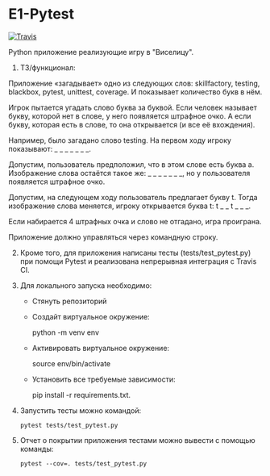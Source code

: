# E1-Pytest

[![Travis][build-badge]][build]

[build-badge]: https://travis-ci.org/AlenaPliusnina/E1-Pytest.svg?branch=main

[build]: https://travis-ci.com/AlenaPliusnina/E1-Pytest

Python приложение реализующие игру в "Виселицу".

1. ТЗ/функционал:

Приложение «загадывает» одно из следующих слов: skillfactory, testing, blackbox, pytest, unittest, coverage. И показывает количество букв в нём.

Игрок пытается угадать слово буква за буквой. Если человек называет букву, которой нет в слове, у него появляется штрафное очко. А если букву, которая есть в слове, то она открывается (и все её вхождения).

Например, было загадано слово testing. На первом ходу игроку показывают: _ _ _ _ _ _ _.

Допустим, пользователь предположил, что в этом слове есть буква a. Изображение слова остаётся такое же: _ _ _ _ _ _ _, но у пользователя появляется штрафное очко.

Допустим, на следующем ходу пользователь предлагает букву t. Тогда изображение слова меняется, игроку открывается буква t: t _ _ t _ _ _.

Если набирается 4 штрафных очка и слово не отгадано, игра проиграна.

Приложение должно управляться через командную строку.

2. Кроме того, для приложения написаны тесты (tests/test_pytest.py) при помощи Pytest и реализована непрерывная интеграция с Travis CI.

3. Для локального запуска необходимо:

    - Стянуть репозиторий 
    
    - Создайт виртуальное окружение:

        python -m venv env
        
    - Активировать виртуальное окружение:

        source env/bin/activate
        
    - Установить все требуемые зависимости:
    
        pip install -r requirements.txt.
        
4. Запустить тесты можно командой: 

       pytest tests/test_pytest.py

5. Отчет о покрытии приложения тестами можно вывести с помощью команды: 

       pytest --cov=. tests/test_pytest.py
